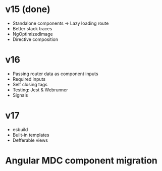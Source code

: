 # v15 (done)
- Standalone components -> Lazy loading route
- Better stack traces
- NgOptimizedImage
- Directive composition

# v16
- Passing router data as component inputs
- Required inputs
- Self closing tags
- Testing: Jest & Webrunner 
- Signals

# v17
- esbuild
- Built-in templates
- Defferable views​

# Angular MDC component migration 